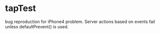 tapTest
=======

bug reproduction for iPhone4 problem.  Server actions based on events fail unless defaultPrevent() is used.

